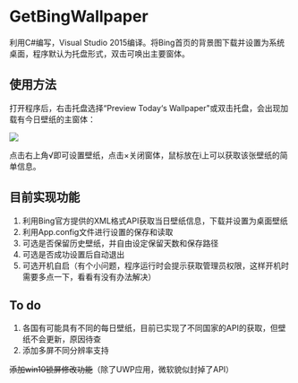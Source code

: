 # GetBingWallpaper
利用C#编写，Visual Studio 2015编译。将Bing首页的背景图下载并设置为系统桌面，程序默认为托盘形式，双击可唤出主要窗体。

## 使用方法

打开程序后，右击托盘选择“Preview Today‘s Wallpaper"或双击托盘，会出现加载有今日壁纸的主窗体：

![](http://www.lxalxy.com/medias/article_images/2016/08/20/kngdgp.png)

点击右上角√即可设置壁纸，点击×关闭窗体，鼠标放在i上可以获取该张壁纸的简单信息。

## 目前实现功能

1. 利用Bing官方提供的XML格式API获取当日壁纸信息，下载并设置为桌面壁纸
2. 利用App.config文件进行设置的保存和读取
3. 可选是否保留历史壁纸，并自由设定保留天数和保存路径
4. 可选是否成功设置后自动退出
5. 可选开机自启（有个小问题，程序运行时会提示获取管理员权限，这样开机时需要多点一下，看看有没有办法解决）

## To do

1. 各国有可能具有不同的每日壁纸，目前已实现了不同国家的API的获取，但壁纸不会更新，原因待查
2. 添加多屏不同分辨率支持

~~添加win10锁屏修改功能~~（除了UWP应用，微软貌似封掉了API）